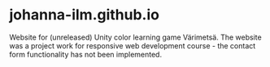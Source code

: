 # johanna-ilm.github.io
Website for (unreleased) Unity color learning game Värimetsä. The website was a project work for responsive web development course - the contact form functionality has not been implemented.
